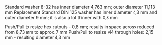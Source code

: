 Standard washer 8-32 has inner diameter 4,763 mm; outer diameter 11,113 mm
    Replacement Standard DIN 125 washer has inner diameter 4,3 mm and outer diameter 9 mm; it is also a lot thinner with 0,8 mm

Push/Pull to resize hex cutouts - 0,8 mm; results in space across reduced from 8,73 mm to approx. 7 mm
Push/Pull to resize M4 through holes: 2,15 mm - resulting diameter 4,3 mm
